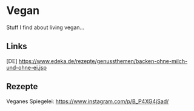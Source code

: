 # Vegan
Stuff I find about living vegan...


## Links
[DE] https://www.edeka.de/rezepte/genussthemen/backen-ohne-milch-und-ohne-ei.jsp

## Rezepte
Veganes Spiegelei: https://www.instagram.com/p/B_P4XG4jSad/
